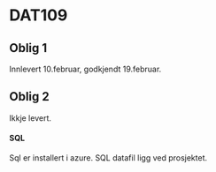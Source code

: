 # DAT109
## Oblig 1
Innlevert 10.februar, godkjendt 19.februar.

## Oblig 2
Ikkje levert.
#### SQL
Sql er installert i azure. SQL datafil ligg ved prosjektet.
